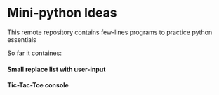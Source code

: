 # Mini-python Ideas

This remote repository contains few-lines programs to practice python essentials

So far it containes:

#### Small replace list with user-input

#### Tic-Tac-Toe console
